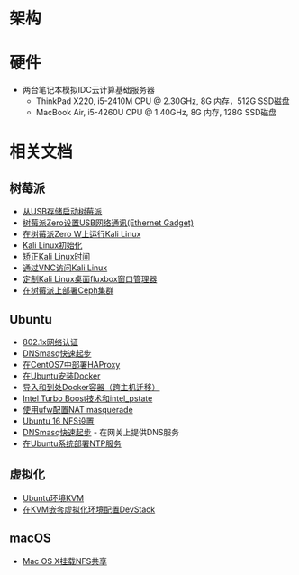 # 架构

# 硬件

* 两台笔记本模拟IDC云计算基础服务器
  * ThinkPad X220, i5-2410M CPU @ 2.30GHz, 8G 内存，512G SSD磁盘
  * MacBook Air, i5-4260U CPU @ 1.40GHz, 8G 内存, 128G SSD磁盘

# 相关文档

## 树莓派

* [从USB存储启动树莓派](../../develop/raspberry_pi/boot_from_usb_storage_on_raspberry_pi)
* [树莓派Zero设置USB网络通讯(Ethernet Gadget)](../../develop/raspberry_pi/raspberry_pi_zero_ethernet_gadget.md)
* [在树莓派Zero W上运行Kali Linux](../../develop/raspberry_pi/running_kali_linux_on_raspberry_pi_zero_w.md)
* [Kali Linux初始化](../../os/linux/kali/initial_kali_linux.md)
* [矫正Kali Linux时间](../../os/linux/kali/update_kali_linux_time.md)
* [通过VNC访问Kali Linux](../../os/linux/kali/vnc_access_kali_linux.md)
* [定制Kali Linux桌面fluxbox窗口管理器](../../os/linux/kali/customise_kali_linux_fluxbox_window_manager.md)
* [在树莓派上部署Ceph集群](../../storage/ceph/deploy/deploy_ceph_on_raspberry_pi)

## Ubuntu

* [802.1x网络认证](../../os/linux/ubuntu/system_administration/network/802.1x_authentication)
* [DNSmasq快速起步](../../service/dns/dnsmasq/dnsmasq_quick_startup)
* [在CentOS7中部署HAProxy](../../service/haproxy/deploy_haproxy_in_centos7)
* [在Ubuntu安装Docker](../../virtual/docker/engine/install/deploy_docker_in_ubuntu)
* [导入和到处Docker容器（跨主机迁移）](../../virtual/docker/using_docker/export_and_import_containers_with_docker)
* [Intel Turbo Boost技术和intel_pstate](../../os/linux/kernel/cpu/intel_turbo_boost_and_pstate)
* [使用ufw配置NAT masquerade](../../os/linux/network/firewall/ufw/nat_masquerade_in_ufw)
* [Ubuntu 16 NFS设置](../../service/nfs/setup_nfs_on_ubuntu16)
* [DNSmasq快速起步](../../service/dns/dnsmasq/dnsmasq_quick_startup) - 在网关上提供DNS服务
* [在Ubuntu系统部署NTP服务](../../service/ntp/deploy_ntp_daemon_on_ubuntu)

## 虚拟化

* [Ubuntu环境KVM](../../virtual/kvm/kvm_on_ubuntu/README)
* [在KVM嵌套虚拟化环境配置DevStack](../../virtual/kvm/nested_virtualization/configure_devstack_with_kvm-based_nested_virtualizaton)

## macOS

* [Mac OS X挂载NFS共享](../../develop/mac/mount_nfs_share)